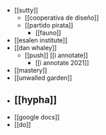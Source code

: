 - [[sutty]]
	- [[cooperativa de diseño]]
	- [[partido pirata]]
		- [[fauno]]
- [[esalen institute]]
- [[dan whaley]]
	- [[push]] [[i annotate]]
		- [[i annotate 2021]]
- [[mastery]]
- [[unwalled garden]]
- [[hypha]]
	- 
- [[google docs]]
- [[do]]